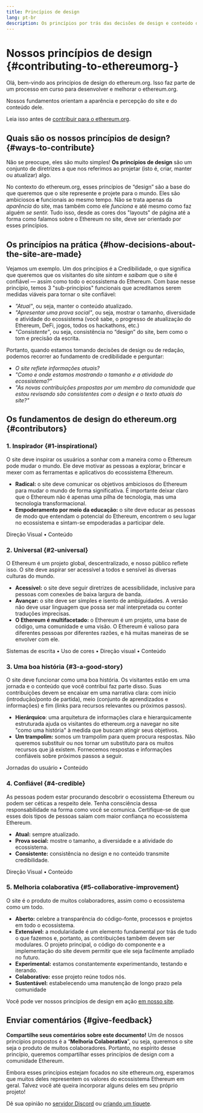 ```yaml
---
title: Princípios de design
lang: pt-br
description: Os princípios por trás das decisões de design e conteúdo do ethereum.org
---
```


# Nossos princípios de design {#contributing-to-ethereumorg-}

<Emoji text=":wave:" size={1} /> Olá, bem-vindo aos princípios de design do ethereum.org. Isso faz parte de um processo em curso para desenvolver e melhorar o ethereum.org.

Nossos fundamentos orientam a aparência e percepção do site e do conteúdo dele.

Leia isso antes de [contribuir para o ethereum.org](/contributing/).

## Quais são os nossos princípios de design? {#ways-to-contribute}

Não se preocupe, eles são muito simples! **Os princípios de design** são um conjunto de diretrizes a que nos referimos ao projetar (isto é, criar, manter ou atualizar) algo.

No contexto do ethereum.org, esses princípios de “design” são a base do que queremos que o site represente e projete para o mundo. Eles são ambiciosos **e** funcionais ao mesmo tempo. Não se trata apenas da _aparência_ do site, mas também como ele _funciona_ e até mesmo como faz alguém _se sentir._ Tudo isso, desde as cores dos "layouts" de página até a forma como falamos sobre o Ethereum no site, deve ser orientado por esses princípios.

## Os princípios na prática {#how-decisions-about-the-site-are-made}

Vejamos um exemplo. Um dos princípios é a Credibilidade, o que significa que queremos que os visitantes do site _sintam_ e _saibam_ que o site é confiável — assim como todo o ecossistema do Ethereum. Com base nesse princípio, temos 3 "sub-princípios" funcionais que acreditamos serem medidas viáveis para tornar o site confiável:

- _"Atual"_, ou seja, manter o conteúdo atualizado.
- _"Apresentar uma prova social"_, ou seja, mostrar o tamanho, diversidade e atividade do ecossistema (você sabe, o progresso de atualização do Ethereum, DeFi, jogos, todos os hackathons, etc.)
- _"Consistente"_, ou seja, consistência no “design” do site, bem como o tom e precisão da escrita.

Portanto, quando estamos tomando decisões de design ou de redação, podemos recorrer ao fundamento de credibilidade e perguntar:

- _O site reflete informações atuais?_
- _"Como e onde estamos mostrando o tamanho e a atividade do ecossistema?"_
- _"As novas contribuições propostas por um membro da comunidade que estou revisando são consistentes com o design e o texto atuais do site?"_

## Os fundamentos de design do ethereum.org {#contributors}

### 1. Inspirador {#1-inspirational}

O site deve inspirar os usuários a sonhar com a maneira como o Ethereum pode mudar o mundo. Ele deve motivar as pessoas a explorar, brincar e mexer com as ferramentas e aplicativos do ecossistema Ethereum.

- **Radical:** o site deve comunicar os objetivos ambiciosos do Ethereum para mudar o mundo de forma significativa. É importante deixar claro que o Ethereum não é apenas uma pilha de tecnologia, mas uma tecnologia transformacional.
- **Empoderamento por meio da educação:** o site deve educar as pessoas de modo que entendam o potencial do Ethereum, encontrem o seu lugar no ecossistema e sintam-se empoderadas a participar dele.

Direção Visual • Conteúdo

### 2. Universal {#2-universal}

O Ethereum é um projeto global, descentralizado, e nosso público reflete isso. O site deve aspirar ser acessível a todos e sensível às diversas culturas do mundo.

- **Acessível:** o site deve seguir diretrizes de acessibilidade, inclusive para pessoas com conexões de baixa largura de banda.
- **Avançar:** o site deve ser simples e isento de ambiguidades. A versão não deve usar linguagem que possa ser mal interpretada ou conter traduções imprecisas.
- **O Ethereum é multifacetado:** o Ethereum é um projeto, uma base de código, uma comunidade e uma visão. O Ethereum é valioso para diferentes pessoas por diferentes razões, e há muitas maneiras de se envolver com ele.

Sistemas de escrita • Uso de cores • Direção visual • Conteúdo

### 3. Uma boa história {#3-a-good-story}

O site deve funcionar como uma boa história. Os visitantes estão em uma jornada e o conteúdo que você contribui faz parte disso. Suas contribuições devem se encaixar em uma narrativa clara: com início (introdução/ponto de partida), meio (conjunto de aprendizados e informações) e fim (links para recursos relevantes ou próximos passos).

- **Hierárquico**: uma arquitetura de informações clara e hierarquicamente estruturada ajuda os visitantes do ethereum.org a navegar no site "como uma história" à medida que buscam atingir seus objetivos.
- **Um trampolim:** somos um trampolim para quem procura respostas. Não queremos substituir ou nos tornar um substituto para os muitos recursos que já existem. Fornecemos respostas e informações confiáveis sobre próximos passos a seguir.

Jornadas do usuário • Conteúdo

### 4. Confiável {#4-credible}

As pessoas podem estar procurando descobrir o ecossistema Ethereum ou podem ser céticas a respeito dele. Tenha consciência dessa responsabilidade na forma como você se comunica. Certifique-se de que esses dois tipos de pessoas saiam com maior confiança no ecossistema Ethereum.

- **Atual:** sempre atualizado.
- **Prova social:** mostre o tamanho, a diversidade e a atividade do ecossistema.
- **Consistente:** consistência no design e no conteúdo transmite credibilidade.

Direção Visual • Conteúdo

### 5. Melhoria colaborativa {#5-collaborative-improvement}

O site é o produto de muitos colaboradores, assim como o ecossistema como um todo.

- **Aberto:** celebre a transparência do código-fonte, processos e projetos em todo o ecossistema.
- **Extensível:** a modularidade é um elemento fundamental por trás de tudo o que fazemos e, portanto, as contribuições também devem ser modulares. O projeto principal, o código do componente e a implementação do site devem permitir que ele seja facilmente ampliado no futuro.
- **Experimental:** estamos constantemente experimentando, testando e iterando.
- **Colaborativo:** esse projeto reúne todos nós.
- **Sustentável:** estabelecendo uma manutenção de longo prazo pela comunidade

Você pode ver nossos princípios de design em ação [em nosso site](/).

## Enviar comentários {#give-feedback}

**Compartilhe seus comentários sobre este documento!** Um de nossos princípios propostos é a “**Melhoria Colaborativa**”, ou seja, queremos o site seja o produto de muitos colaboradores. Portanto, no espírito desse princípio, queremos compartilhar esses princípios de design com a comunidade Ethereum.

Embora esses princípios estejam focados no site ethereum.org, esperamos que muitos deles representem os valores do ecossistema Ethereum em geral. Talvez você até queira incorporar alguns deles em seu próprio projeto!

Dê sua opinião no [servidor Discord](https://discord.gg/ethereum-org) ou [criando um tíquete](https://github.com/ethereum/ethereum-org-website/issues/new?assignees=&labels=Type%3A+Feature&template=feature_request.yaml&title=).
